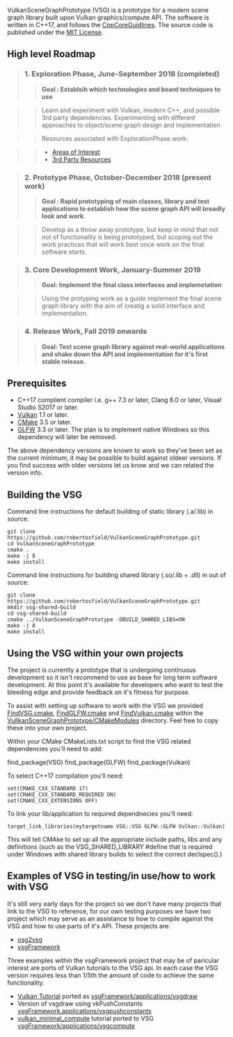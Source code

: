 VulkanSceneGraphPrototype (VSG) is a prototype for a modern scene graph library built upon Vulkan graphics/compute API.  The software is written in C++17, and follows the [CppCoreGuidlines](https://isocpp.github.io/CppCoreGuidelines/CppCoreGuidelines).  The source code is published under the [MIT License](LICENSE.md).

## High level Roadmap

> ### 1. Exploration Phase, June-September 2018 (completed)
>>**Goal : Establsih which technologies and board techniques to use**

>>Learn and experiment with Vulkan, modern C++, and possible 3rd party dependencies.
>>Experimenting with different approaches to object/scene graph design and implementation

>>Resources associated with ExplorationPhase work:

>> * [Areas of Interest](docs/ExplorationPhase/AreasOfInterest.md)
>> * [3rd Party Resources](docs/ExplorationPhase/3rdPartyResources.md)

> ### 2. Prototype Phase, October-December 2018 (present work)
>> **Goal : Rapid prototyping of main classes, library and test applications to establish how the scene graph API will broadly look and work.**

>>Develop as a throw away prototype, but keep in mind that not not of functionality is being prototyped, but scoping out the work practices that will work best once work on the final software starts.

> ### 3. Core Development Work, January-Summer 2019
>>**Goal: Implement the final class interfaces and implemetation**

>>Using the protyping work as a guide implement the final scene graph library with the aim of creatig a solid interface and implementation.

> ### 4. Release Work,  Fall 2019 onwards 
>>**Goal: Test scene graph library against real-world applications and shake down the API and implementation for it's first stable release.**

## Prerequisites
* C++17 complient compiler i.e. g++ 7.3 or later, Clang 6.0 or later, Visual Studio S2017 or later.
* [Vulkan](https://vulkan.lunarg.com/) 1.1 or later.
* [CMake](https://www.cmake.org) 3.5 or later.
* [GLFW](https://www.glfw.org)  3.3 or later.  The plan is to implement native Windows so this dependency will
 later be removed.

The above dependency versions are known to work so they've been set as the current minimum, it may be possible to build against oldeer versions.  If you find success with older versions let us know and we can related the version info.

## Building the VSG

Command line instructions for default building of static library (.a/.lib) in source:

    git clone https://github.com/robertosfield/VulkanSceneGraphPrototype.git
    cd VulkanSceneGraphPrototype
    cmake .
    make -j 8
    make install

Command line instructions for building shared library (.so/.lib + .dll) in out of source:

    git clone https://github.com/robertosfield/VulkanSceneGraphPrototype.git
    mkdir vsg-shared-build
    cd vsg-shared-build
    cmake ../VulkanSceneGraphPrototype -DBUILD_SHARED_LIBS=ON
    make -j 8
    make install

## Using the VSG within your own projects

The project is currently a prototype that is undergoing continuous development so it isn't recommend to use as base for long term software development. At this point it's available for developers who want to test the bleeding edge and provide feedback on it's fitness for purpose.

To assist with setting up software to work with the VSG we provided [FindVSG.cmake](https://github.com/robertosfield/VulkanSceneGraphPrototype/blob/master/CMakeModules/FindVSG.cmake), [FindGLFW.cmake](https://github.com/robertosfield/VulkanSceneGraphPrototype/blob/master/CMakeModules/FindGLFW.cmake) and [FindVulkan.cmake](https://github.com/robertosfield/VulkanSceneGraphPrototype/blob/master/CMakeModules/FindVulkan.cmake) within the [VullkanSceneGraphPrototype/CMakeModules](https://github.com/robertosfield/VulkanSceneGraphPrototype/tree/master/CMakeModules) directory.  Feel free to copy these into your own project.

Within your CMake CMakeLists.txt script to find the VSG related dependencies you'll need to add:

   find_package(VSG)
   find_package(GLFW)
   find_package(Vulkan)

To select C++17 compilation you'll need:

    set(CMAKE_CXX_STANDARD 17)
    set(CMAKE_CXX_STANDARD_REQUIRED ON)
    set(CMAKE_CXX_EXTENSIONS OFF)

To link your lib/application to required dependnecies you'll need:

    target_link_libraries(mytargetname VSG::VSG GLFW::GLFW Vulkan::Vulkan)

This will tell CMAke to set up all the appropriate include paths, libs and any definitions (such as the VSG_SHARED_LIBRARY #define that is required under Windows with shared library builds to select the correct declspec().)

## Examples of VSG in testing/in use/how to work with VSG

It's still very early days for the project so we don't have many projects that link to the VSG to reference, for our own testing purposes we have two project which may serve as an assistance to how to compile against the VSG and how to use parts of it's API.  These projects are:
* [osg2vsg](https://github.com/robertosfield/osg2vsg)
* [vsgFramework](https://github.com/robertosfield/vsgFramework)

Three examples within the vsgFramework project that may be of paricular interest are ports of Vulkan tutorials to the VSG api.  In each case the VSG version requires less than 1/5th the amount of code to achieve the same functionality.
* [Vulkan Tutorial](https://vulkan-tutorial.com/)  ported as [vsgFramework/applications/vsgdraw](https://github.com/robertosfield/vsgFramework/blob/master/applications/vsgdraw/vsgdraw.cpp)
* Version of vsgdraw using vkPushConstants [vsgFramework.applications/vsgpushconstants](https://github.com/robertosfield/vsgFramework/blob/master/applications/vsgpushconstants/vsgpushconstants.cpp)
* [vulkan_minimal_compute](https://github.com/Erkaman/vulkan_minimal_compute) tutorial ported to VSG [vsgFramework/applications/vsgcompute](https://github.com/robertosfield/vsgFramework/blob/master/applications/vsgcompute/vsgcompute.cpp)


